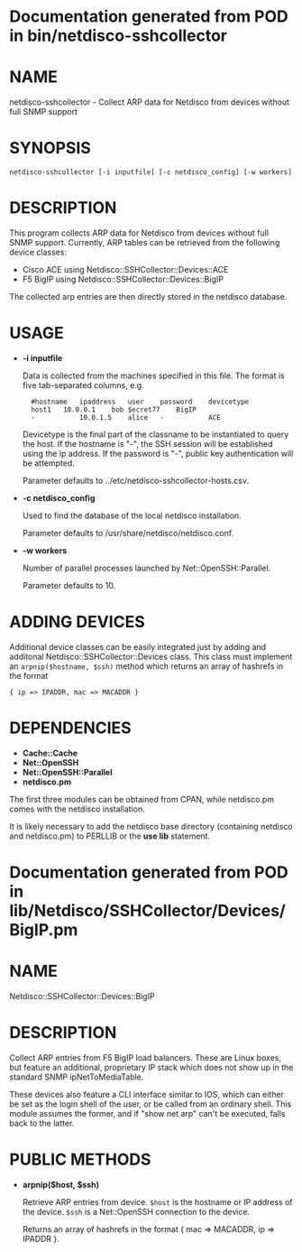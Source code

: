 # Documentation generated from POD in bin/netdisco-sshcollector
# NAME

netdisco-sshcollector - Collect ARP data for Netdisco from devices 
without full SNMP support

# SYNOPSIS

    netdisco-sshcollector [-i inputfile] [-c netdisco_config] [-w workers]

# DESCRIPTION

This program collects ARP data for Netdisco from devices without 
full SNMP support. Currently, ARP tables can be retrieved from the 
following device classes: 

- Cisco ACE using Netdisco::SSHCollector::Devices::ACE
- F5 BigIP using Netdisco::SSHCollector::Devices::BigIP

The collected arp entries are then directly stored in the netdisco 
database.

# USAGE

- __\-i inputfile__ 
 

    Data is collected from the machines specified in this file. The 
    format is five tab-separated columns, e.g.

        #hostname	ipaddress	user	password	devicetype
        host1	10.0.0.1	bob	$ecret77	BigIP
        -	        10.0.1.5	alice	-	        ACE



    Devicetype is the final part of the classname to be instantiated
    to query the host. 
    If the hostname is "-", the SSH session will be established using the
    ip address.
    If the password is "-", public key authentication will be attempted.

    Parameter defaults to ../etc/netdisco-sshcollector-hosts.csv. 

- __\-c netdisco\_config__

    Used to find the database of the local netdisco installation.

    Parameter defaults to /usr/share/netdisco/netdisco.conf. 



- __\-w workers__

    Number of parallel processes launched by Net::OpenSSH::Parallel.

    Parameter defaults to 10.

# ADDING DEVICES

Additional device classes can be easily integrated just by adding
and additonal Netdisco::SSHCollector::Devices class. This class 
must implement an `arpnip($hostname, $ssh)` method which returns
an array of hashrefs in the format

    { ip => IPADDR, mac => MACADDR }

# DEPENDENCIES

- __Cache::Cache__
- __Net::OpenSSH__
- __Net::OpenSSH::Parallel__
- __netdisco.pm__

The first three modules can be obtained from CPAN, while 
netdisco.pm comes with the netdisco installation.

It is likely necessary to add the netdisco base directory 
(containing netdisco and netdisco.pm) to PERLLIB or the
__use lib__ statement.


# Documentation generated from POD in lib/Netdisco/SSHCollector/Devices/BigIP.pm
# NAME

Netdisco::SSHCollector::Devices::BigIP

# DESCRIPTION

Collect ARP entries from F5 BigIP load balancers. These are Linux boxes, 
but feature an additional, proprietary IP stack which does not show 
up in the standard SNMP ipNetToMediaTable.

These devices also feature a CLI interface similar to IOS, which can
either be set as the login shell of the user, or be called from an 
ordinary shell. This module assumes the former, and if "show net arp"
can't be executed, falls back to the latter.   

# PUBLIC METHODS

- __arpnip($host, $ssh)__

    Retrieve ARP entries from device. `$host` is the hostname or IP address
    of the device. `$ssh` is a Net::OpenSSH connection to the device.

    Returns an array of hashrefs in the format { mac => MACADDR, ip => IPADDR }.
